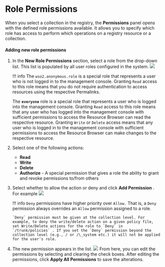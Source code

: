 # Role Permissions

When you select a collection in the registry, the **Permissions** panel opens with the defined role permissions available. It allows you to specify which role has access to perform which operations on a registry resource or a collection.

#### Adding new role permissions

1.  In the **New Role Permissions** section, select a role from the drop-down list. This list is populated by all user roles configured in the system.
    ![]({{base_path}}/assets/attachments/126562645/126562646.png)

    !!! info
        The `wso2.anonymous.role` is a special role that represents a user who is not logged in to the management console. Granting `Read` access to this role means that you do not require authentication to access resources using the respective Permalinks.

    The **`everyone`** role is a special role that represents a user who is logged into the management console. Granting `Read` access to this role means that any user who has logged into the management console with sufficient permissions to access the Resource Browser can read the respective resource. Granting `Write` or `Delete` access means that any user who is logged in to the management console with sufficient permissions to access the Resource Browser can make changes to the respective resource.


2.  Select one of the following actions:

    -   **Read**
    -   **Write**
    -   **Delete**
    -   **Authorize** - A special permission that gives a role the ability to grant and revoke permissions to/from others

3.  Select whether to allow the action or deny and click **Add Permission** . For example
    ![]({{base_path}}/assets/attachments/126562645/126562647.png)

    !!! info
        `Deny` permissions have higher priority over `Allow.` That is, a `Deny` permission always overrides an `Allow` permission assigned to a role.

        `Deny` permission must be given at the collection level. For example, to deny the write/delete action on a given policy file, set Write/Delete actions for the role to `Deny` in `/trunk/policies` . If you set the `Deny` permission beyond the collection level (e.g., / or /\_system etc.) it will not be applied for the user's role.


4.  The new permission appears in the list.
    ![]({{base_path}}/assets/attachments/126562645/126562648.png) From here, you can edit the permissions by selecting and clearing the check boxes. After editing the permissions, click **Apply All Permissions** to save the alterations.

